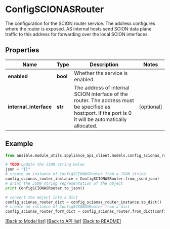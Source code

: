 # ConfigSCIONASRouter

The configuration for the SCION router service. The address configures where the router is exposed. AS internal hosts send SCION data plane traffic to this address for forwarding over the local SCION interfaces.

## Properties
Name | Type | Description | Notes
------------ | ------------- | ------------- | -------------
**enabled** | **bool** | Whether the service is enabled. | 
**internal_interface** | **str** | The address of internal SCION interface of the router. The address must be specified as host:port. If the port is 0 it will be automatically allocated. | [optional] 

## Example

```python
from ansible.module_utils.appliance_api_client.models.config_scionas_router import ConfigSCIONASRouter

# TODO update the JSON string below
json = "{}"
# create an instance of ConfigSCIONASRouter from a JSON string
config_scionas_router_instance = ConfigSCIONASRouter.from_json(json)
# print the JSON string representation of the object
print ConfigSCIONASRouter.to_json()

# convert the object into a dict
config_scionas_router_dict = config_scionas_router_instance.to_dict()
# create an instance of ConfigSCIONASRouter from a dict
config_scionas_router_form_dict = config_scionas_router.from_dict(config_scionas_router_dict)
```
[[Back to Model list]](../README.md#documentation-for-models) [[Back to API list]](../README.md#documentation-for-api-endpoints) [[Back to README]](../README.md)


